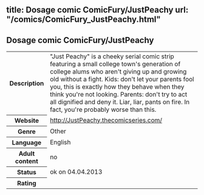 title: Dosage comic ComicFury/JustPeachy
url: "/comics/ComicFury_JustPeachy.html"
---
Dosage comic ComicFury/JustPeachy
-----------------------------------------

<table class="comicinfo">
<tr>
<th>Description</th><td>&quot;Just Peachy&quot; is a cheeky serial comic strip featuring a small college town's generation of college alums who aren't giving up and growing old without a fight. Kids: don't let your parents fool you, this is exactly how they behave when they think you're not looking. Parents: don't try to act all dignified and deny it. Liar, liar, pants on fire. In fact, you're probably worse than this.</td>
</tr>
<tr>
<th>Website</th><td><a href="http://JustPeachy.thecomicseries.com/">http://JustPeachy.thecomicseries.com/</a></td>
</tr>
<tr>
<th>Genre</th><td>Other</td>
</tr>
<tr>
<th>Language</th><td>English</td>
</tr>
<tr>
<th>Adult content</th><td>no</td>
</tr>
<tr>
<th>Status</th><td>ok on 04.04.2013</td>
</tr>
<tr>
<th>Rating</th><td><div class="g-plusone" data-size="standard" data-annotation="bubble"
 data-href="http://JustPeachy.thecomicseries.com/"></div></td>
</tr>
</table>
<script type="text/javascript">
  (function() {
    var po = document.createElement('script'); po.type = 'text/javascript'; po.async = true;
    po.src = 'https://apis.google.com/js/plusone.js';
    var s = document.getElementsByTagName('script')[0]; s.parentNode.insertBefore(po, s);
  })();
</script>
